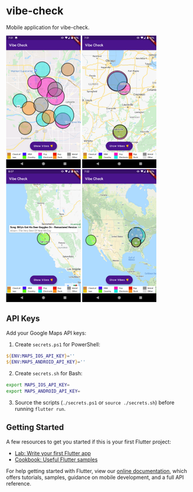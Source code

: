 # vibe-check #

Mobile application for vibe-check.

<img src="docs/images/screenshot-purdue.png" width="40%" alt="Vibe Check map of Purdue">
<img src="docs/images/screenshot-midwest.png" width="40%" alt="Vibe Check map of the midwest">
<img src="docs/images/screenshot-popup.png" width="40%" alt="Vibe Check song popup">
<img src="docs/images/screenshot-usa.png" width="40%" alt="Vibe Check map of the United States">

## API Keys ##

Add your Google Maps API keys:

1. Create `secrets.ps1` for PowerShell:
```powershell
${ENV:MAPS_IOS_API_KEY}=''
${ENV:MAPS_ANDROID_API_KEY}=''
```

2. Create `secrets.sh` for Bash:
```bash
export MAPS_IOS_API_KEY=
export MAPS_ANDROID_API_KEY=
```

3. Source the scripts (`./secrets.ps1` or `source ./secrets.sh`) before running `flutter run`.


## Getting Started ##

A few resources to get you started if this is your first Flutter project:

- [Lab: Write your first Flutter app](https://flutter.dev/docs/get-started/codelab)
- [Cookbook: Useful Flutter samples](https://flutter.dev/docs/cookbook)

For help getting started with Flutter, view our
[online documentation](https://flutter.dev/docs), which offers tutorials,
samples, guidance on mobile development, and a full API reference.
